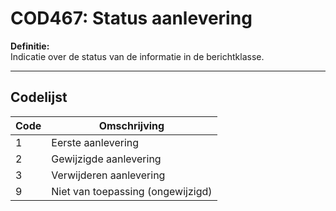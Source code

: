 # COD467: Status aanlevering

**Definitie:**  
Indicatie over de status van de informatie in de berichtklasse.

---

## Codelijst

| Code | Omschrijving |
|------|--------------|
| 1 | Eerste aanlevering |
| 2 | Gewijzigde aanlevering |
| 3 | Verwijderen aanlevering |
| 9 | Niet van toepassing (ongewijzigd) |
